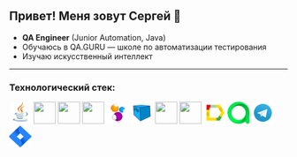 ## Привет! Меня зовут Сергей 👋

- **QA Engineer** (Junior Automation, Java)  
- Обучаюсь в QA.GURU — школе по автоматизации тестирования
- Изучаю искусственный интеллект 
___

### Технологический стек:
<p>
<img src="icons/Java.svg" height="40" width="40" />
<img src="https://cdn.jsdelivr.net/gh/devicons/devicon@latest/icons/intellij/intellij-original.svg" height="40" width="40" />
<img src="https://cdn.jsdelivr.net/gh/devicons/devicon@latest/icons/github/github-original.svg" height="40" width="40" />
<img src="https://cdn.jsdelivr.net/gh/devicons/devicon@latest/icons/junit/junit-original.svg" height="40" width="40" />
<img src="icons/Selenide.svg" height="40" width="40" />
<img src="icons/Selenoid.svg" height="40" width="40" />
<img src="https://cdn.jsdelivr.net/gh/devicons/devicon@latest/icons/gradle/gradle-original.svg" height="40" width="40" />
<img src="https://cdn.jsdelivr.net/gh/devicons/devicon@latest/icons/jenkins/jenkins-original.svg" height="40" width="40" />
<img src="icons/Allure_Report.svg" height="40" width="40" />
<img src="icons/AllureTestOps.svg" height="40" width="40" />
<img src="icons/Telegram.svg" height="40" width="40" />
<img src="icons/Jira.svg" height="40" width="40" />
<p>